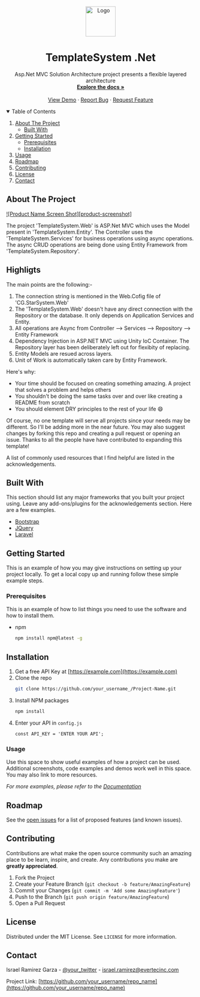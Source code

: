 <br />
<p align="center">
  <a href="#">
    <img src="https://www.iramirezdevs.com/images/favicon.gif" alt="Logo" width="80" height="80">
  </a>

  <h1 align="center">TemplateSystem .Net</h1>

  <p align="center">
    Asp.Net MVC Solution Architecture project presents a flexible layered architecture
    <br />
    <a href="#"><strong>Explore the docs »</strong></a>
    <br />
    <br />
    <a href="#">View Demo</a>
    ·
    <a href="#">Report Bug</a>
    ·
    <a href="#">Request Feature</a>
  </p>
</p>

<details open="open">
  <summary>Table of Contents</summary>
  <ol>
    <li>
      <a href="#about-the-project">About The Project</a>
      <ul>
        <li><a href="#built-with">Built With</a></li>
      </ul>
    </li>
    <li>
      <a href="#getting-started">Getting Started</a>
      <ul>
        <li><a href="#prerequisites">Prerequisites</a></li>
        <li><a href="#installation">Installation</a></li>
      </ul>
    </li>
    <li><a href="#usage">Usage</a></li>
    <li><a href="#roadmap">Roadmap</a></li>
    <li><a href="#contributing">Contributing</a></li>
    <li><a href="#license">License</a></li>
    <li><a href="#contact">Contact</a></li>   
  </ol>
</details>

## About The Project

[![Product Name Screen Shot][product-screenshot]](https://example.com)

 The project 'TemplateSystem.Web' is ASP.Net MVC which uses the Model present in 'TemplateSystem.Entity'. The Controller uses the 'TemplateSystem.Services' for business operations using async operations. The async CRUD operations are being done using Entity Framework from 'TemplateSystem.Repository'. 
 
  Highligts
 ----------
 The main points are the following:-
 1. The connection string is mentioned in the Web.Cofig file of 'CG.StarSystem.Web'
 2. The 'TemplateSystem.Web' doesn't have any direct connection with the Repository or the database. It only depends on Application          Services and Entity.
 3. All operations are Async from Controller --> Services --> Repository --> Entity Framework
 4. Dependency Injection in ASP.NET MVC using Unity IoC Container. The Repository layer has been deliberately left out for flexibity of     replacing.
 5. Entity Models are resued across layers.
 6. Unit of Work is automatically taken care by Entity Framework.
 

Here's why:
* Your time should be focused on creating something amazing. A project that solves a problem and helps others
* You shouldn't be doing the same tasks over and over like creating a README from scratch
* You should element DRY principles to the rest of your life :smile:

Of course, no one template will serve all projects since your needs may be different. So I'll be adding more in the near future. You may also suggest changes by forking this repo and creating a pull request or opening an issue. Thanks to all the people have have contributed to expanding this template!

A list of commonly used resources that I find helpful are listed in the acknowledgements.

## Built With

This section should list any major frameworks that you built your project using. Leave any add-ons/plugins for the acknowledgements section. Here are a few examples.
* [Bootstrap](https://getbootstrap.com)
* [JQuery](https://jquery.com)
* [Laravel](https://laravel.com)



<!-- GETTING STARTED -->
## Getting Started

This is an example of how you may give instructions on setting up your project locally.
To get a local copy up and running follow these simple example steps.

### Prerequisites

This is an example of how to list things you need to use the software and how to install them.
* npm
  ```sh
  npm install npm@latest -g
  ```

## Installation

1. Get a free API Key at [https://example.com](https://example.com)
2. Clone the repo
   ```sh
   git clone https://github.com/your_username_/Project-Name.git
   ```
3. Install NPM packages
   ```sh
   npm install
   ```
4. Enter your API in `config.js`
   ```JS
   const API_KEY = 'ENTER YOUR API';
   ```



### Usage

Use this space to show useful examples of how a project can be used. Additional screenshots, code examples and demos work well in this space. You may also link to more resources.

_For more examples, please refer to the [Documentation](https://example.com)_




## Roadmap

See the [open issues](https://github.com/othneildrew/Best-README-Template/issues) for a list of proposed features (and known issues).




## Contributing

Contributions are what make the open source community such an amazing place to be learn, inspire, and create. Any contributions you make are **greatly appreciated**.

1. Fork the Project
2. Create your Feature Branch (`git checkout -b feature/AmazingFeature`)
3. Commit your Changes (`git commit -m 'Add some AmazingFeature'`)
4. Push to the Branch (`git push origin feature/AmazingFeature`)
5. Open a Pull Request




## License

Distributed under the MIT License. See `LICENSE` for more information.




## Contact

Israel Ramirez Garza - [@your_twitter](https://twitter.com/your_username) - israel.ramirez@evertecinc.com

Project Link: [https://github.com/your_username/repo_name](https://github.com/your_username/repo_name)





[contributors-shield]: https://img.shields.io/github/contributors/othneildrew/Best-README-Template.svg?style=for-the-badge
[contributors-url]: https://github.com/othneildrew/Best-README-Template/graphs/contributors

